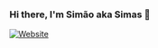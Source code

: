 ### Hi there, I'm Simão aka Simas 👋

[![Website](https://img.shields.io/badge/Linkedin-%40siimas-green?style=for-the-badge)]([https://www.instagram.com/siimas12/](https://www.linkedin.com/in/sim%C3%A3o-marques-468b59232/))
